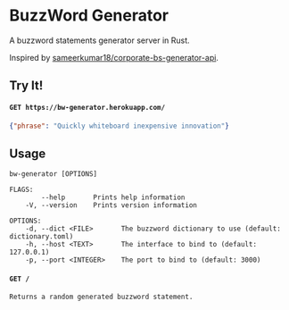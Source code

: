 # BuzzWord Generator

A buzzword statements generator server in Rust.

Inspired by [sameerkumar18/corporate-bs-generator-api](https://github.com/sameerkumar18/corporate-bs-generator-api).

## Try It!

#### ```GET https://bw-generator.herokuapp.com/```
```json
{"phrase": "Quickly whiteboard inexpensive innovation"}
```

## Usage

```
bw-generator [OPTIONS]

FLAGS:
        --help       Prints help information
    -V, --version    Prints version information

OPTIONS:
    -d, --dict <FILE>       The buzzword dictionary to use (default: dictionary.toml)
    -h, --host <TEXT>       The interface to bind to (default: 127.0.0.1)
    -p, --port <INTEGER>    The port to bind to (default: 3000)
```

#### ```GET /```
```Returns a random generated buzzword statement.```
